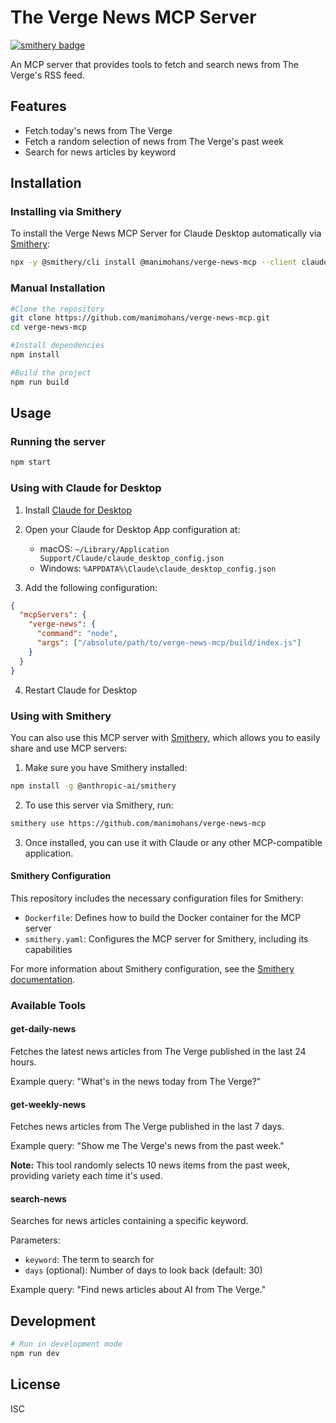 # The Verge News MCP Server
[![smithery badge](https://smithery.ai/badge/@manimohans/verge-news-mcp)](https://smithery.ai/server/@manimohans/verge-news-mcp)

An MCP server that provides tools to fetch and search news from The Verge's RSS feed.

## Features

- Fetch today's news from The Verge
- Fetch a random selection of news from The Verge's past week
- Search for news articles by keyword

## Installation

### Installing via Smithery

To install the Verge News MCP Server for Claude Desktop automatically via [Smithery](https://smithery.ai/server/@manimohans/verge-news-mcp):

```bash
npx -y @smithery/cli install @manimohans/verge-news-mcp --client claude
```

### Manual Installation
```bash
#Clone the repository
git clone https://github.com/manimohans/verge-news-mcp.git
cd verge-news-mcp

#Install dependencies
npm install

#Build the project
npm run build
```

## Usage

### Running the server

```bash
npm start
```

### Using with Claude for Desktop

1. Install [Claude for Desktop](https://claude.ai/download)
2. Open your Claude for Desktop App configuration at:
   - macOS: `~/Library/Application Support/Claude/claude_desktop_config.json`
   - Windows: `%APPDATA%\Claude\claude_desktop_config.json`

3. Add the following configuration:

```json
{
  "mcpServers": {
    "verge-news": {
      "command": "node",
      "args": ["/absolute/path/to/verge-news-mcp/build/index.js"]
    }
  }
}
```

4. Restart Claude for Desktop

### Using with Smithery

You can also use this MCP server with [Smithery](https://smithery.dev/), which allows you to easily share and use MCP servers:

1. Make sure you have Smithery installed:
```bash
npm install -g @anthropic-ai/smithery
```

2. To use this server via Smithery, run:
```bash
smithery use https://github.com/manimohans/verge-news-mcp
```

3. Once installed, you can use it with Claude or any other MCP-compatible application.

#### Smithery Configuration

This repository includes the necessary configuration files for Smithery:

- `Dockerfile`: Defines how to build the Docker container for the MCP server
- `smithery.yaml`: Configures the MCP server for Smithery, including its capabilities

For more information about Smithery configuration, see the [Smithery documentation](https://smithery.ai/docs/config).

### Available Tools

#### get-daily-news

Fetches the latest news articles from The Verge published in the last 24 hours.

Example query: "What's in the news today from The Verge?"

#### get-weekly-news

Fetches news articles from The Verge published in the last 7 days.

Example query: "Show me The Verge's news from the past week."

**Note:** This tool randomly selects 10 news items from the past week, providing variety each time it's used.

#### search-news

Searches for news articles containing a specific keyword.

Parameters:
- `keyword`: The term to search for
- `days` (optional): Number of days to look back (default: 30)

Example query: "Find news articles about AI from The Verge."

## Development

```bash
# Run in development mode
npm run dev
```

## License

ISC

